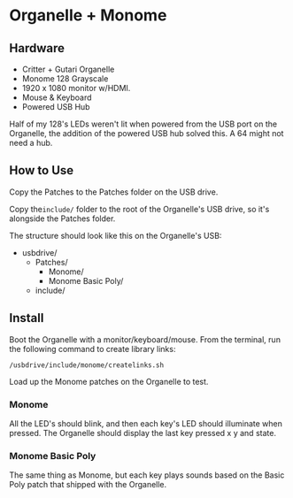 # Organelle + Monome

## Hardware

  - Critter + Gutari Organelle
  - Monome 128 Grayscale
  - 1920 x 1080 monitor w/HDMI.
  - Mouse & Keyboard
  - Powered USB Hub

Half of my 128's LEDs weren't lit when powered from the USB port on the Organelle, the addition of the powered USB hub solved this. A 64 might not need a hub.

## How to Use

Copy the Patches to the Patches folder on the USB drive.

Copy the`include/` folder to the root of the Organelle's USB drive, so it's alongside the Patches folder.

The structure should look like this on the Organelle's USB:

- usbdrive/
  - Patches/
    - Monome/
    - Monome Basic Poly/
  - include/

## Install

Boot the Organelle with a monitor/keyboard/mouse. From the terminal, run the following command to create library links:

    /usbdrive/include/monome/createlinks.sh

Load up the Monome patches on the Organelle to test.

### Monome

All the LED's should blink, and then each key's LED should illuminate when pressed. The Organelle should display the last key pressed x y and state.

### Monome Basic Poly

The same thing as Monome, but each key plays sounds based on the Basic Poly patch that shipped with the Organelle.
